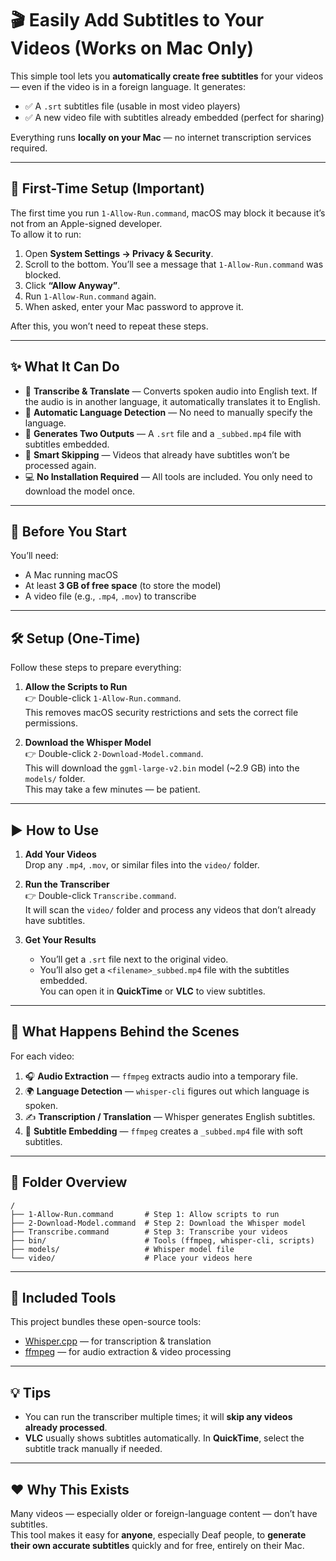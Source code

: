 # 🎬 Easily Add Subtitles to Your Videos (Works on Mac Only)

This simple tool lets you **automatically create free subtitles** for your videos — even if the video is in a foreign language. It generates:

- ✅ A `.srt` subtitles file (usable in most video players)  
- ✅ A new video file with subtitles already embedded (perfect for sharing)

Everything runs **locally on your Mac** — no internet transcription services required.

---

## 🚨 First-Time Setup (Important)

The first time you run `1-Allow-Run.command`, macOS may block it because it’s not from an Apple-signed developer.  
To allow it to run:

1. Open **System Settings → Privacy & Security**.  
2. Scroll to the bottom. You’ll see a message that `1-Allow-Run.command` was blocked.  
3. Click **“Allow Anyway”**.  
4. Run `1-Allow-Run.command` again.  
5. When asked, enter your Mac password to approve it.

After this, you won’t need to repeat these steps.

---

## ✨ What It Can Do

- 📝 **Transcribe & Translate** — Converts spoken audio into English text. If the audio is in another language, it automatically translates it to English.  
- 🧠 **Automatic Language Detection** — No need to manually specify the language.  
- 💬 **Generates Two Outputs** — A `.srt` file and a `_subbed.mp4` file with subtitles embedded.  
- 🧼 **Smart Skipping** — Videos that already have subtitles won’t be processed again.  
- 💻 **No Installation Required** — All tools are included. You only need to download the model once.

---

## 🧠 Before You Start

You’ll need:

- A Mac running macOS  
- At least **3 GB of free space** (to store the model)  
- A video file (e.g., `.mp4`, `.mov`) to transcribe

---

## 🛠️ Setup (One-Time)

Follow these steps to prepare everything:

1. **Allow the Scripts to Run**  
   👉 Double-click `1-Allow-Run.command`.  
   This removes macOS security restrictions and sets the correct file permissions.

2. **Download the Whisper Model**  
   👉 Double-click `2-Download-Model.command`.  
   This will download the `ggml-large-v2.bin` model (~2.9 GB) into the `models/` folder.  
   This may take a few minutes — be patient.

---

## ▶️ How to Use

1. **Add Your Videos**  
   Drop any `.mp4`, `.mov`, or similar files into the `video/` folder.

2. **Run the Transcriber**  
   👉 Double-click `Transcribe.command`.  
   It will scan the `video/` folder and process any videos that don’t already have subtitles.

3. **Get Your Results**  
   - You’ll get a `.srt` file next to the original video.  
   - You’ll also get a `<filename>_subbed.mp4` file with the subtitles embedded.  
   You can open it in **QuickTime** or **VLC** to view subtitles.

---

## 🧠 What Happens Behind the Scenes

For each video:

1. 🎧 **Audio Extraction** — `ffmpeg` extracts audio into a temporary file.  
2. 🌍 **Language Detection** — `whisper-cli` figures out which language is spoken.  
3. ✍️ **Transcription / Translation** — Whisper generates English subtitles.  
4. 💬 **Subtitle Embedding** — `ffmpeg` creates a `_subbed.mp4` file with soft subtitles.

---

## 📁 Folder Overview
```
/
├── 1-Allow-Run.command       # Step 1: Allow scripts to run
├── 2-Download-Model.command  # Step 2: Download the Whisper model
├── Transcribe.command        # Step 3: Transcribe your videos
├── bin/                      # Tools (ffmpeg, whisper-cli, scripts)
├── models/                   # Whisper model file
└── video/                    # Place your videos here
```
---

## 🧩 Included Tools

This project bundles these open-source tools:

- [Whisper.cpp](https://github.com/ggerganov/whisper.cpp) — for transcription & translation  
- [ffmpeg](https://ffmpeg.org/) — for audio extraction & video processing

---

## 💡 Tips

- You can run the transcriber multiple times; it will **skip any videos already processed**.  
- **VLC** usually shows subtitles automatically. In **QuickTime**, select the subtitle track manually if needed.

---

## ❤️ Why This Exists

Many videos — especially older or foreign-language content — don’t have subtitles.  
This tool makes it easy for **anyone**, especially Deaf people, to **generate their own accurate subtitles** quickly and for free, entirely on their Mac.

